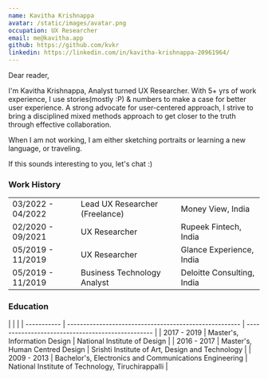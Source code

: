```yaml
---
name: Kavitha Krishnappa
avatar: /static/images/avatar.png
occupation: UX Researcher
email: me@kavitha.app
github: https://github.com/kvkr
linkedin: https://linkedin.com/in/kavitha-krishnappa-20961964/
---
```


Dear reader,

I'm Kavitha Krishnappa, Analyst turned UX Researcher.
With 5+ yrs of work experience, I use stories(mostly :P) & numbers to make a case for better user experience.
A strong advocate for user-centered approach, I strive to bring a disciplined mixed methods approach to get closer to the truth through effective collaboration.

When I am not working, I am either sketching portraits or learning a new language, or traveling.

If this sounds interesting to you, let's chat :)

### Work History

|                   |                                |                            |
| ----------------- | ------------------------------ | -------------------------- |
| 03/2022 - 04/2022 | Lead UX Researcher (Freelance) | Money View, India          |
| 02/2020 - 09/2021 | UX Researcher                  | Rupeek Fintech, India      |
| 05/2019 - 11/2019 | UX Researcher                  | Glance Experience, India   |
| 05/2019 - 11/2019 | Business Technology Analyst    | Deloitte Consulting, India |

### Education

|             |                                                        |
| ----------- | ------------------------------------------------------ | ------------------------------------------------- |
| 2017 - 2019 | Master's, Information Design                           | National Institute of Design                      |
| 2016 - 2017 | Master's, Human Centred Design                         | Srishti Institute of Art, Design and Technology   |
| 2009 - 2013 | Bachelor's, Electronics and Communications Engineering | National Institute of Technology, Tiruchirappalli |
